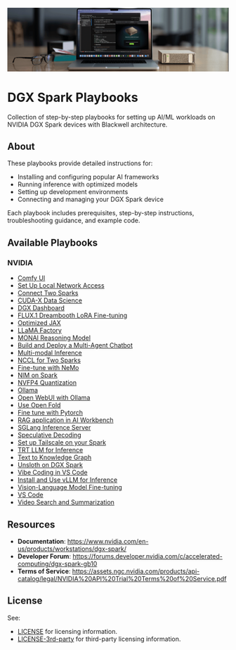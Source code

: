 
<p align="center">
  <img src="src/images/dgx-spark-banner.png" alt="NVIDIA DGX Spark"/>
</p>

# DGX Spark Playbooks

Collection of step-by-step playbooks for setting up AI/ML workloads on NVIDIA DGX Spark devices with Blackwell architecture.

## About

These playbooks provide detailed instructions for:
- Installing and configuring popular AI frameworks
- Running inference with optimized models
- Setting up development environments
- Connecting and managing your DGX Spark device

Each playbook includes prerequisites, step-by-step instructions, troubleshooting guidance, and example code.

## Available Playbooks

### NVIDIA

- [Comfy UI](nvidia/comfy-ui/)
- [Set Up Local Network Access](nvidia/connect-to-your-spark/)
- [Connect Two Sparks](nvidia/connect-two-sparks/)
- [CUDA-X Data Science](nvidia/cuda-x-data-science/)
- [DGX Dashboard](nvidia/dgx-dashboard/)
- [FLUX.1 Dreambooth LoRA Fine-tuning](nvidia/flux-finetuning/)
- [Optimized JAX](nvidia/jax/)
- [LLaMA Factory](nvidia/llama-factory/)
- [MONAI Reasoning Model](nvidia/monai-reasoning/)
- [Build and Deploy a Multi-Agent Chatbot](nvidia/multi-agent-chatbot/)
- [Multi-modal Inference](nvidia/multi-modal-inference/)
- [NCCL for Two Sparks](nvidia/nccl/)
- [Fine-tune with NeMo](nvidia/nemo-fine-tune/)
- [NIM on Spark](nvidia/nim-llm/)
- [NVFP4 Quantization](nvidia/nvfp4-quantization/)
- [Ollama](nvidia/ollama/)
- [Open WebUI with Ollama](nvidia/open-webui/)
- [Use Open Fold](nvidia/protein-folding/)
- [Fine tune with Pytorch](nvidia/pytorch-fine-tune/)
- [RAG application in AI Workbench](nvidia/rag-ai-workbench/)
- [SGLang Inference Server](nvidia/sglang/)
- [Speculative Decoding](nvidia/speculative-decoding/)
- [Set up Tailscale on your Spark](nvidia/tailscale/)
- [TRT LLM for Inference](nvidia/trt-llm/)
- [Text to Knowledge Graph](nvidia/txt2kg/)
- [Unsloth on DGX Spark](nvidia/unsloth/)
- [Vibe Coding in VS Code](nvidia/vibe-coding/)
- [Install and Use vLLM for Inference](nvidia/vllm/)
- [Vision-Language Model Fine-tuning](nvidia/vlm-finetuning/)
- [VS Code](nvidia/vscode/)
- [Video Search and Summarization](nvidia/vss/)

## Resources

- **Documentation**: https://www.nvidia.com/en-us/products/workstations/dgx-spark/
- **Developer Forum**: https://forums.developer.nvidia.com/c/accelerated-computing/dgx-spark-gb10
- **Terms of Service**: https://assets.ngc.nvidia.com/products/api-catalog/legal/NVIDIA%20API%20Trial%20Terms%20of%20Service.pdf

## License

See:
- [LICENSE](LICENSE) for licensing information.
- [LICENSE-3rd-party](LICENSE-3rd-party) for third-party licensing information.